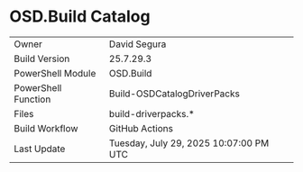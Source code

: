 ﻿# OSD.Build Catalog

| | |
|-|-|
| Owner | David Segura |
| Build Version | 25.7.29.3 |
| PowerShell Module | OSD.Build |
| PowerShell Function | Build-OSDCatalogDriverPacks |
| Files | build-driverpacks.* |
| Build Workflow | GitHub Actions |
| Last Update | Tuesday, July 29, 2025 10:07:00 PM UTC |
